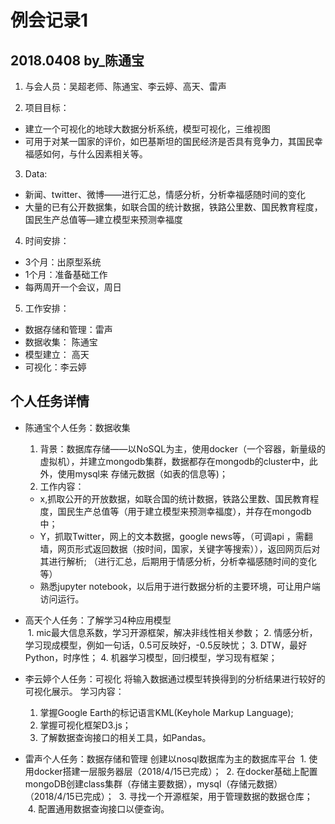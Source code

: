 # 例会记录1 
## 2018.0408   by_陈通宝

1. 与会人员：吴超老师、陈通宝、李云婷、高天、雷声

2. 项目目标：
  - 建立一个可视化的地球大数据分析系统，模型可视化，三维视图
  - 可用于对某一国家的评价，如巴基斯坦的国民经济是否具有竞争力，其国民幸福感如何，与什么因素相关等。
3. Data: 
  - 新闻、twitter、微博——进行汇总，情感分析，分析幸福感随时间的变化
  - 大量的已有公开数据集，如联合国的统计数据，铁路公里数、国民教育程度，国民生产总值等—建立模型来预测幸福度

4. 时间安排：
  - 3个月：出原型系统
  - 1个月：准备基础工作
  - 每两周开一个会议，周日
  
5. 工作安排：
  - 数据存储和管理：雷声   
  - 数据收集： 陈通宝
  - 模型建立： 高天   
  - 可视化：李云婷

## 个人任务详情

- 陈通宝个人任务：数据收集
  1. 背景：数据库存储——以NoSQL为主，使用docker（一个容器，新量级的虚拟机），并建立mongodb集群，数据都存在mongodb的cluster中，此外，使用mysql来  存储元数据（如表的信息等)；
  2. 工作内容： 	
  - x,抓取公开的开放数据，如联合国的统计数据，铁路公里数、国民教育程度，国民生产总值等（用于建立模型来预测幸福度），并存在mongodb中；
  - Y，抓取Twitter，网上的文本数据，google news等，（可调api ，需翻墙，网页形式返回数据（按时间，国家，关键字等搜索）），返回网页后对其进行解析;   （进行汇总，后期用于情感分析，分析幸福感随时间的变化等）
  - 熟悉jupyter notebook，以后用于进行数据分析的主要环境，可让用户端访问运行。

- 高天个人任务：了解学习4种应用模型   
  1. mic最大信息系数，学习开源框架，解决非线性相关参数；
  2. 情感分析，学习现成模型，例如一句话，0.5可反映好，-0.5反映忧；
  3. DTW，最好Python，时序性；
  4. 机器学习模型，回归模型，学习现有框架；

- 李云婷个人任务：可视化
  将输入数据通过模型转换得到的分析结果进行较好的可视化展示。
  学习内容：
  1. 掌握Google Earth的标记语言KML(Keyhole Markup Language);
  2. 掌握可视化框架D3.js；
  3. 了解数据查询接口的相关工具，如Pandas。
  
- 雷声个人任务：数据存储和管理
  创建以nosql数据库为主的数据库平台
  1. 使用docker搭建一层服务器层（2018/4/15已完成）；
  2. 在docker基础上配置mongoDB创建class集群（存储主要数据），mysql（存储元数据）（2018/4/15已完成）；
  3. 寻找一个开源框架，用于管理数据的数据仓库；
  4. 配置通用数据查询接口以便查询。
